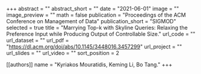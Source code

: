 +++
abstract = ""
abstract_short = ""
date = "2021-06-01"
image = ""
image_preview = ""
math = false
publication = "Proceedings of the ACM Conference on Management of Data"
publication_short = "SIGMOD"
selected = true
title = "Marrying Top-k with Skyline Queries: Relaxing the Preference Input while Producing Output of Controllable Size."
url_code = ""
url_dataset = ""
url_pdf = "https://dl.acm.org/doi/abs/10.1145/3448016.3457299"
url_project = ""
url_slides = ""
url_video = ""
sort_position = 2

[[authors]]
name = "Kyriakos Mouratidis, Keming Li, Bo Tang."
+++
